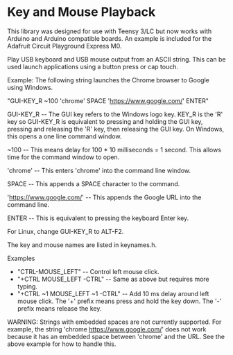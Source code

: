 # Key and Mouse Playback

This library was designed for use with Teensy 3/LC but now works with Arduino
and Arduino compatible boards. An example is included for the Adafruit Circuit
Playground Express M0.

Play USB keyboard and USB mouse output from an ASCII string. This can be used
launch applications using a button press or cap touch.

Example: The following string launches the Chrome browser to Google using
Windows.

"GUI-KEY_R ~100 'chrome' SPACE 'https://www.google.com/' ENTER"

GUI-KEY_R -- The GUI key refers to the Windows logo key. KEY_R is the 'R' key
so GUI-KEY_R is equivalent to pressing and holding the GUI key, pressing and
releasing the 'R' key, then releasing the GUI key. On Windows, this opens a
one line command window.

~100 -- This means delay for 100 * 10 milliseconds = 1 second. This allows time
for the command window to open.

'chrome' -- This enters 'chrome' into the command line window.

SPACE -- This appends a SPACE character to the command.

'https://www.google.com/' -- This appends the Google URL into the command line.

ENTER -- This is equivalent to pressing the keyboard Enter key.

For Linux, change GUI-KEY_R to ALT-F2.

The key and mouse names are listed in keynames.h.

Examples
* "CTRL-MOUSE_LEFT" -- Control left mouse click.
* "+CTRL MOUSE_LEFT -CTRL" -- Same as above but requires more typing.
* "+CTRL ~1 MOUSE_LEFT ~1 -CTRL" -- Add 10 ms delay around left mouse click.
  The '+' prefix means press and hold the key down. The '-' prefix means
  release the key.

WARNING: Strings with embedded spaces are not currently supported. For example,
the string 'chrome https://www.google.com/' does not work because it has an
embedded space between 'chrome' and the URL. See the above example for how to
handle this.
